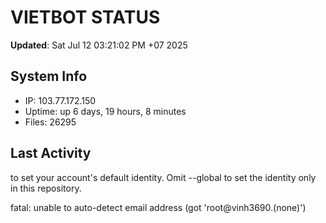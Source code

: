 # VIETBOT STATUS
**Updated**: Sat Jul 12 03:21:02 PM +07 2025

## System Info
- IP: 103.77.172.150
- Uptime: up 6 days, 19 hours, 8 minutes
- Files: 26295

## Last Activity

to set your account's default identity.
Omit --global to set the identity only in this repository.

fatal: unable to auto-detect email address (got 'root@vinh3690.(none)')
